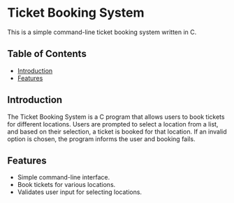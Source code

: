 # Ticket Booking System
This is a simple command-line ticket booking system written in C.
## Table of Contents
- [Introduction](#introduction)
- [Features](#features)
## Introduction
The Ticket Booking System is a C program that allows users to book tickets for different locations. Users are prompted to select a location from a list, and based on their selection, a ticket is booked for that location. If an invalid option is chosen, the program informs the user and booking fails.
## Features
- Simple command-line interface.
- Book tickets for various locations.
- Validates user input for selecting locations.
